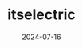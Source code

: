 ---  
layout: startup_page  
title: "itselectric"  
id: "itselectric.us"  
permalink: "/itselectricitselectric.us07162024/"  
website: "https://itselectric.us/"  
funding_round: "Seed"  
funding_amount: "$6.5M"  
investors: "Failup Ventures, Uber Technologies, Halogen Ventures, The Partnership Fund for NYC, Pulse Fund, Newlab, Gratitude Railroad, Tale VP, Equity Alliance Fund, LACI Impact Fund, The Helm"  
about: "itselectric provides scalable curbside electric vehicle charging infrastructure, eliminating the need for utility permitting and connecting to existing building power. This zero-cost solution for property owners generates revenue sharing, benefiting both drivers and communities while accelerating EV adoption and reducing carbon emissions. Their UL-certified detachable cable EV charger prioritizes safety and customer experience."  
markets: "Cleantech, Electric Vehicles, Charging Infrastructure, Automotive, Electrical Equipment, Environmental Services (B2B), Mobility Tech, Climate Tech, Power Grid"  
hq: "Brooklyn, New York, United States"  
founded_year: "2021"  
linkedin: "https://www.linkedin.com/company/itselectric"  
twitter: "https://twitter.com/itselectric_co"  
instagram: ""  
facebook: ""  
crunchbase: "https://www.crunchbase.com/organization/itselectric"  
pitchbook: "https://pitchbook.com/profiles/company/490302-28"  

date_display: "16-Jul-2024"  
date: "2024-07-16"

# SEO Optimization  
meta_title: "itselectric - Seed Funding ($6.5M)"  
meta_description: "itselectric, itselectric provides scalable curbside electric vehicle charging infrastructure, eliminating the need for utility permitting and connecting to existin..."  
meta_keywords: "itselectric, Cleantech, Electric Vehicles, Charging Infrastructure, Automotive, Electrical Equipment, Environmental Services (B2B), Mobility Tech, Climate Tech, Power Grid, Seed funding"  
canonical_url: "https://startup.projectstartups.com/itselectricitselectric.us07162024/"  
---